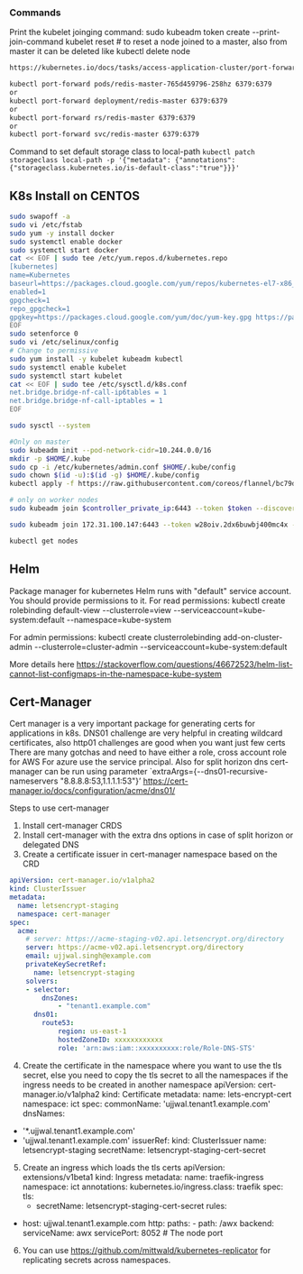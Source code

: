 ### Commands
Print the kubelet joinging command:
sudo kubeadm token create --print-join-command
kubelet reset # to reset a node joined to a master, also from master it can be deleted like kubectl delete node <node-name>

```bash
https://kubernetes.io/docs/tasks/access-application-cluster/port-forward-access-application-cluster/

kubectl port-forward pods/redis-master-765d459796-258hz 6379:6379
or
kubectl port-forward deployment/redis-master 6379:6379 
or
kubectl port-forward rs/redis-master 6379:6379 
or
kubectl port-forward svc/redis-master 6379:6379
```

Command to set default storage class to local-path
`kubectl patch storageclass local-path -p '{"metadata": {"annotations":{"storageclass.kubernetes.io/is-default-class":"true"}}}'`


## K8s Install on CENTOS

```bash
sudo swapoff -a
sudo vi /etc/fstab
sudo yum -y install docker
sudo systemctl enable docker
sudo systemctl start docker
cat << EOF | sudo tee /etc/yum.repos.d/kubernetes.repo
[kubernetes]
name=Kubernetes
baseurl=https://packages.cloud.google.com/yum/repos/kubernetes-el7-x86_64
enabled=1
gpgcheck=1
repo_gpgcheck=1
gpgkey=https://packages.cloud.google.com/yum/doc/yum-key.gpg https://packages.cloud.google.com/yum/doc/rpm-package-key.gpg
EOF
sudo setenforce 0
sudo vi /etc/selinux/config
# Change to permissive
sudo yum install -y kubelet kubeadm kubectl
sudo systemctl enable kubelet
sudo systemctl start kubelet
cat << EOF | sudo tee /etc/sysctl.d/k8s.conf
net.bridge.bridge-nf-call-ip6tables = 1
net.bridge.bridge-nf-call-iptables = 1
EOF

sudo sysctl --system

#Only on master
sudo kubeadm init --pod-network-cidr=10.244.0.0/16
mkdir -p $HOME/.kube
sudo cp -i /etc/kubernetes/admin.conf $HOME/.kube/config
sudo chown $(id -u):$(id -g) $HOME/.kube/config
kubectl apply -f https://raw.githubusercontent.com/coreos/flannel/bc79dd1505b0c8681ece4de4c0d86c5cd2643275/Documentation/kube-flannel.yml

# only on worker nodes
sudo kubeadm join $controller_private_ip:6443 --token $token --discovery-token-ca-cert-hash $hash

sudo kubeadm join 172.31.100.147:6443 --token w28oiv.2dx6buwbj400mc4x --discovery-token-ca-cert-hash sha256:ed0e354f71183a76cbb58166d5d710b3b39e343c253ee232509ce5f412d05b3a

kubectl get nodes
```

## Helm

Package manager for kubernetes
Helm runs with "default" service account. You should provide permissions to it.
For read permissions:
kubectl create rolebinding default-view --clusterrole=view --serviceaccount=kube-system:default --namespace=kube-system

For admin permissions:
kubectl create clusterrolebinding add-on-cluster-admin --clusterrole=cluster-admin --serviceaccount=kube-system:default

More details here
https://stackoverflow.com/questions/46672523/helm-list-cannot-list-configmaps-in-the-namespace-kube-system


## Cert-Manager

Cert manager is a very important package for generating certs for applications in k8s.
DNS01 challenge are very helpful in creating wildcard certificates, also http01 challenges are good when you want just few certs
There are many gotchas and need to have either a role, cross account role for AWS
For azure use the service principal.
Also for split horizon dns cert-manager can be run using parameter `extraArgs={--dns01-recursive-nameservers "8.8.8.8:53,1.1.1.1:53"}’
https://cert-manager.io/docs/configuration/acme/dns01/

Steps to use cert-manager
1.	Install cert-manager CRDS
2.	Install cert-manager with the extra dns options in case of split horizon or delegated DNS
3.	Create a certificate issuer in cert-manager namespace based on the CRD

```yaml
apiVersion: cert-manager.io/v1alpha2
kind: ClusterIssuer
metadata:
  name: letsencrypt-staging
  namespace: cert-manager
spec:
  acme:
    # server: https://acme-staging-v02.api.letsencrypt.org/directory
    server: https://acme-v02.api.letsencrypt.org/directory
    email: ujjwal.singh@example.com
    privateKeySecretRef:
      name: letsencrypt-staging
    solvers:
    - selector:
        dnsZones:
            - "tenant1.example.com"
      dns01:
        route53:
            region: us-east-1
            hostedZoneID: xxxxxxxxxxxx
            role: 'arn:aws:iam::xxxxxxxxxx:role/Role-DNS-STS'
```


4.	Create the certificate in the namespace where you want to use the tls secret, else you need to copy the tls secret to all the namespaces if  the ingress needs to be created in another namespace
apiVersion: cert-manager.io/v1alpha2
kind: Certificate
metadata:
  name: lets-encrypt-cert
  namespace: ict
spec:
  commonName: 'ujjwal.tenant1.example.com'
  dnsNames:
  - '*.ujjwal.tenant1.example.com'
  - 'ujjwal.tenant1.example.com'
  issuerRef:
    kind: ClusterIssuer
    name: letsencrypt-staging
  secretName: letsencrypt-staging-cert-secret



5.	Create an ingress which loads the tls certs 
apiVersion: extensions/v1beta1
kind: Ingress
metadata:
  name: traefik-ingress
  namespace: ict
  annotations:
    kubernetes.io/ingress.class: traefik
spec:
  tls:
    - secretName: letsencrypt-staging-cert-secret
  rules:
  - host: ujjwal.tenant1.example.com
    http:
      paths:
        - path: /awx
          backend:
            serviceName: awx
            servicePort: 8052 # The node port

6.	You can use https://github.com/mittwald/kubernetes-replicator for replicating secrets across namespaces.

